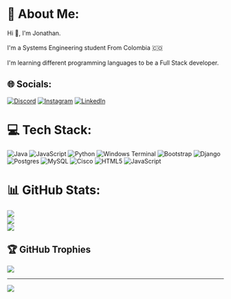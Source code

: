 # 💫 About Me:
Hi 👋, I'm Jonathan.<br><br>I'm a Systems Engineering student From Colombia 🇨🇴<br><br>I'm learning different programming languages ​​to be a Full Stack developer.


## 🌐 Socials:
[![Discord](https://img.shields.io/badge/Discord-%237289DA.svg?logo=discord&logoColor=white)](https://discord.gg/jonnathan__) [![Instagram](https://img.shields.io/badge/Instagram-%23E4405F.svg?logo=Instagram&logoColor=white)](https://instagram.com/jonathansteven__) [![LinkedIn](https://img.shields.io/badge/LinkedIn-%230077B5.svg?logo=linkedin&logoColor=white)](https://linkedin.com/in/https://www.linkedin.com/in/jonathan-gelvez-ab3bb4283/) 

# 💻 Tech Stack:
![Java](https://img.shields.io/badge/java-%23ED8B00.svg?style=for-the-badge&logo=openjdk&logoColor=white) ![JavaScript](https://img.shields.io/badge/javascript-%23323330.svg?style=for-the-badge&logo=javascript&logoColor=%23F7DF1E) ![Python](https://img.shields.io/badge/python-3670A0?style=for-the-badge&logo=python&logoColor=ffdd54) ![Windows Terminal](https://img.shields.io/badge/Windows%20Terminal-%234D4D4D.svg?style=for-the-badge&logo=windows-terminal&logoColor=white) ![Bootstrap](https://img.shields.io/badge/bootstrap-%238511FA.svg?style=for-the-badge&logo=bootstrap&logoColor=white) ![Django](https://img.shields.io/badge/django-%23092E20.svg?style=for-the-badge&logo=django&logoColor=white) ![Postgres](https://img.shields.io/badge/postgres-%23316192.svg?style=for-the-badge&logo=postgresql&logoColor=white) ![MySQL](https://img.shields.io/badge/mysql-%2300000f.svg?style=for-the-badge&logo=mysql&logoColor=white) ![Cisco](https://img.shields.io/badge/cisco-%23049fd9.svg?style=for-the-badge&logo=cisco&logoColor=black) ![HTML5](https://img.shields.io/badge/html5-%23E34F26.svg?style=for-the-badge&logo=html5&logoColor=white) ![JavaScript](https://img.shields.io/badge/javascript-%23323330.svg?style=for-the-badge&logo=javascript&logoColor=%23F7DF1E)
# 📊 GitHub Stats:
![](https://github-readme-stats.vercel.app/api?username=JonathanStevenGP&theme=radical&hide_border=false&include_all_commits=true&count_private=true)<br/>
![](https://github-readme-streak-stats.herokuapp.com/?user=JonathanStevenGP&theme=radical&hide_border=false)<br/>
![](https://github-readme-stats.vercel.app/api/top-langs/?username=JonathanStevenGP&theme=radical&hide_border=false&include_all_commits=true&count_private=true&layout=compact)

## 🏆 GitHub Trophies
![](https://github-profile-trophy.vercel.app/?username=JonathanStevenGP&theme=radical&no-frame=false&no-bg=false&margin-w=4)

---
[![](https://visitcount.itsvg.in/api?id=JonathanStevenGP&icon=6&color=1)](https://visitcount.itsvg.in)

<!-- Proudly created with GPRM ( https://gprm.itsvg.in ) -->
